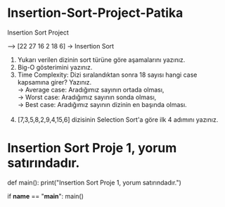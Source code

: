 # Insertion-Sort-Project-Patika
Insertion Sort Project

--> [22 27 16 2 18 6] -> Insertion Sort
1. Yukarı verilen dizinin sort türüne göre aşamalarını yazınız.
2. Big-O gösterimini yazınız.
3. Time Complexity: Dizi sıralandıktan sonra 18 sayısı hangi case kapsamına girer? Yazınız. <br>
    -> Average case: Aradığımız sayının ortada olması, <br>
    -> Worst case: Aradığımız sayının sonda olması, <br>
    -> Best case: Aradığımız sayının dizinin en başında olması.
   <br>
   <br>
5. [7,3,5,8,2,9,4,15,6] dizisinin Selection Sort'a göre ilk 4 adımını yazınız.


# Insertion Sort Proje 1, yorum satırındadır.
def main():
    print("Insertion Sort Proje 1, yorum satırındadır.")

if __name__ == "__main__":
    main()
